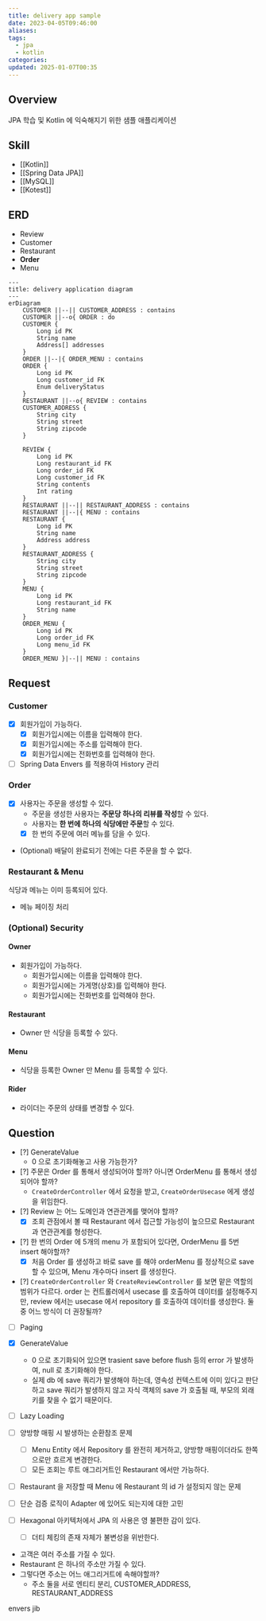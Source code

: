 ```yaml
---
title: delivery app sample
date: 2023-04-05T09:46:00
aliases: 
tags:
  - jpa
  - kotlin
categories: 
updated: 2025-01-07T00:35
---
```


## Overview

JPA 학습 및 Kotlin 에 익숙해지기 위한 샘플 애플리케이션

## Skill

- [[Kotlin]]
- [[Spring Data JPA]]
- [[MySQL]]
- [[Kotest]]

## ERD

- Review
- Customer
- Restaurant
- **Order**
- Menu

```mermaid
---
title: delivery application diagram
---
erDiagram
    CUSTOMER ||--|| CUSTOMER_ADDRESS : contains
    CUSTOMER ||--o{ ORDER : do
    CUSTOMER {
        Long id PK
        String name
        Address[] addresses
    }
    ORDER ||--|{ ORDER_MENU : contains
    ORDER {
        Long id PK
        Long customer_id FK
        Enum deliveryStatus
    }
    RESTAURANT ||--o{ REVIEW : contains
    CUSTOMER_ADDRESS {
        String city
        String street
        String zipcode
    }

    REVIEW {
        Long id PK
        Long restaurant_id FK
        Long order_id FK
        Long customer_id FK
        String contents
        Int rating
    }
    RESTAURANT ||--|| RESTAURANT_ADDRESS : contains
    RESTAURANT ||--|{ MENU : contains
    RESTAURANT {
        Long id PK
        String name
        Address address
    }
    RESTAURANT_ADDRESS {
        String city
        String street
        String zipcode
    }
    MENU {
        Long id PK
        Long restaurant_id FK
        String name
    }
    ORDER_MENU {
        Long id PK
        Long order_id FK
        Long menu_id FK
    }
    ORDER_MENU }|--|| MENU : contains
```

## Request

### Customer

- [x] 회원가입이 가능하다.
    - [x] 회원가입시에는 이름을 입력해야 한다.
    - [x] 회원가입시에는 주소를 입력해야 한다.
    - [x] 회원가입시에는 전화번호를 입력해야 한다.
- [ ] Spring Data Envers 를 적용하여 History 관리

### Order

- [x] 사용자는 주문을 생성할 수 있다.
    - 주문을 생성한 사용자는 **주문당 하나의 리뷰를 작성**할 수 있다.
    - 사용자는 **한 번에 하나의 식당에만 주문**할 수 있다.
    - [x] 한 번의 주문에 여러 메뉴를 담을 수 있다.
- (Optional) 배달이 완료되기 전에는 다른 주문을 할 수 없다.

### Restaurant & Menu

식당과 메뉴는 이미 등록되어 있다.

- 메뉴 페이징 처리

### (Optional) Security

#### Owner

- 회원가입이 가능하다.
    - 회원가입시에는 이름을 입력해야 한다.
    - 회원가입시에는 가게명(상호)를 입력해야 한다.
    - 회원가입시에는 전화번호를 입력해야 한다.

#### Restaurant

- Owner 만 식당을 등록할 수 있다.

#### Menu

- 식당을 등록한 Owner 만 Menu 를 등록할 수 있다.

#### Rider

- 라이더는 주문의 상태를 변경할 수 있다.

## Question

- [?] GenerateValue
    - 0 으로 초기화해놓고 사용 가능한가?
- [?] 주문은 Order 를 통해서 생성되어야 할까? 아니면 OrderMenu 를 통해서 생성되어야 할까?
    - `CreateOrderController` 에서 요청을 받고, `CreateOrderUsecase` 에게 생성을 위임한다.
- [?] Review 는 어느 도메인과 연관관계를 맺어야 할까?
    - [x] 조회 관점에서 볼 때 Restaurant 에서 접근할 가능성이 높으므로 Restaurant 과 연관관계를 형성한다.
- [?] 한 번의 Order 에 5개의 menu 가 포함되어 있다면, OrderMenu 를 5번 insert 해야할까?
    - [x] 처음 Order 를 생성하고 바로 save 를 해야 orderMenu 를 정상적으로 save 할 수 있으며, Menu 개수마다 insert 를 생성한다.
- [?] `CreateOrderController` 와 `CreateReviewController` 를 보면 맡은 역할의 범위가 다르다. order 는 컨트롤러에서 usecase 를 호출하여 데이터를 설정해주지만, review 에서는 usecase 에서 repository 를 호출하여 데이터를 생성한다. 둘 중 어느 방식이 더 권장될까?
- [ ] Paging
- [x] GenerateValue
    - 0 으로 초기화되어 있으면 trasient save before flush 등의 error 가 발생하여, null 로 초기화해야 한다.
    - 실제 db 에 save 쿼리가 발생해야 하는데, 영속성 컨텍스트에 이미 있다고 판단하고 save 쿼리가 발생하지 않고 자식 객체의 save 가 호출될 때, 부모의 외래키를 찾을 수 없기 때문이다.
- [ ] Lazy Loading
- [ ] 양방향 매핑 시 발생하는 순환참조 문제
    - [ ] Menu Entity 에서 Repository 를 완전히 제거하고, 양방향 매핑이더라도 한쪽으로만 흐르게 변경한다.
    - [ ] 모든 조회는 루트 애그리거트인 Restaurant 에서만 가능하다.
- [ ] Restaurant 을 저장할 때 Menu 에 Restaurant 의 id 가 설정되지 않는 문제
- [ ] 단순 검증 로직이 Adapter 에 있어도 되는지에 대한 고민

- [ ] Hexagonal 아키텍처에서 JPA 의 사용은 영 불편한 감이 있다.
    - [ ] 더티 체킹의 존재 자체가 불변성을 위반한다.

- 고객은 여러 주소를 가질 수 있다.
- Restaurant 은 하나의 주소만 가질 수 있다.
- 그렇다면 주소는 어느 애그리거트에 속해야할까?
    - 주소 둘을 서로 엔티티 분리, CUSTOMER_ADDRESS, RESTAURANT_ADDRESS

envers
jib
